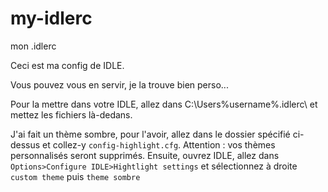 # my-idlerc
mon .idlerc

Ceci est ma config de IDLE.

Vous pouvez vous en servir, je la trouve bien perso...

Pour la mettre dans votre IDLE, allez dans C:\Users\%username%\.idlerc\ et mettez les fichiers là-dedans.

J'ai fait un thème sombre, pour l'avoir, allez dans le dossier spécifié ci-dessus et collez-y `config-highlight.cfg`. Attention : vos thèmes personnalisés seront supprimés. Ensuite, ouvrez IDLE, allez dans `Options>Configure IDLE>Hightlight settings` et sélectionnez à droite `custom theme` puis `theme sombre`

